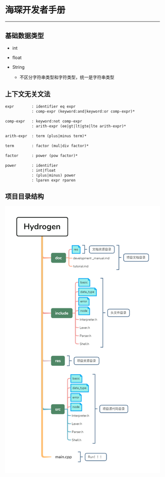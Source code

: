 # 海琛开发者手册

---

## 基础数据类型

- int
- float

- String
  - 不区分字符串类型和字符类型，统一是字符串类型

## 上下文无关文法

```CFG
expr        : identifier eq expr
            : comp-expr (keyword:and|keyword:or comp-expr)*

comp-expr   : keyword:not comp-expr
            : arith-expr (ee|gt|lt|gte|lte arith-expr)*

arith-expr  : term (plus|minus term)*

term        : factor (mul|div factor)*

factor      : power (pow factor)*

power       : identifier
            : int|float
            : (plus|minus) power
            : lparen expr rparen
```

## 项目目录结构

![Hydrogen项目目录结构](res/Hydrogen项目目录结构.png)
